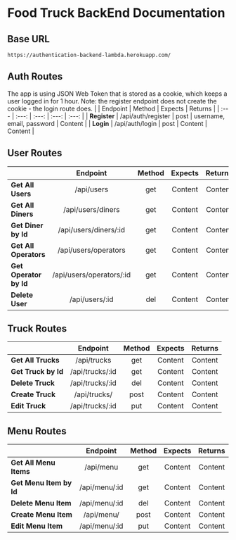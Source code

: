 # Food Truck BackEnd Documentation

## Base URL
```
https://authentication-backend-lambda.herokuapp.com/
```


## Auth Routes
The app is using JSON Web Token that is stored as a cookie, which keeps a user logged in for 1 hour. Note: the register endpoint does not create the cookie - the login route does.
|       | Endpoint | Method |  Expects | Returns |
| :--- |   :---:  |  :---: |   :---:  | :---: |
| **Register**  | /api/auth/register  | post | username, email, password  | Content  |
| **Login**  | /api/auth/login  | post | Content  | Content  |


## User Routes

|       | Endpoint | Method |  Expects | Returns |
| :--- |   :---:  |  :---: |   :---:  | :---: |
| **Get All Users**  | /api/users  | get  | Content  | Content  |
| **Get All Diners**  | /api/users/diners  | get  | Content  | Content  |
| **Get Diner by Id**  | /api/users/diners/:id | get  | Content  | Content  |
| **Get All Operators**  | /api/users/operators  | get  | Content  | Content  |
| **Get Operator by Id**  | /api/users/operators/:id | get  | Content  | Content  |
| **Delete User**  | /api/users/:id  | del | Content  | Content  |


## Truck Routes

|       | Endpoint | Method |  Expects | Returns |
| :--- |   :---:  |  :---: |   :---:  | :---: |
| **Get All Trucks**  | /api/trucks  | get  | Content  | Content  |
| **Get Truck by Id**  | /api/trucks/:id  | get  | Content  | Content  |
| **Delete Truck**  | /api/trucks/:id  | del | Content  | Content  |
| **Create Truck**  | /api/trucks/ | post | Content  | Content  |
| **Edit Truck**  | /api/trucks/:id | put | Content  | Content  |


## Menu Routes

|       | Endpoint | Method |  Expects | Returns |
| :--- |   :---:  |  :---: |   :---:  | :---: |
| **Get All Menu Items**  |  /api/menu  | get  | Content  | Content  |
| **Get Menu Item by Id**  | /api/menu/:id  | get  | Content  | Content  |
| **Delete Menu Item**  | /api/menu/:id  | del | Content  | Content  |
| **Create Menu Item**  | /api/menu/ | post | Content  | Content  |
| **Edit Menu Item**  | /api/menu/:id | put | Content  | Content  |